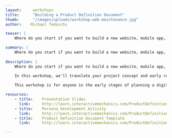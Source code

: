 ```yaml
---
layout:     workshops
title:      "Building a Product Definition Document"
thumb:      "/images/uploads/workshop-web-maintenance.jpg"
author:    Michael Tedeschi

teaser: |
    Where do you start if you want to build a new website, mobile app, or exhibit interactive? Drafting a product definition document can help you clarify and communicate key information about your project in order to get stakeholders on board, apply for funding, or request proposals from vendors.

summary: |
    Where do you start if you want to build a new website, mobile app, or exhibit interactive? Drafting a product definition document can help you clarify and communicate key information about your project.
    
description: |
    Where do you start if you want to build a new website, mobile app, or exhibit interactive? Drafting a product definition document can help you clarify and communicate key information about your project in order to get stakeholders on board, apply for funding, or request proposals from vendors.

    In this workshop, we'll translate your project concept and early research into a product definition document, including project goals, audience information, and user stories that outline major features and functionality. We'll also provide you with a template to use for compiling future product definition documents.
    
    This workshop is for anyone in the early stages of planning a digital project for arts and culture, and all you'll need is a project concept and a description of your project audience.

resources:
    - title:    Presentation Slides
      link:     http://learn.interactivemechanics.com/ProductDefinition/Presentation.pdf
    - title:    Persona Development Activity
      link:     http://learn.interactivemechanics.com/ProductDefinition/PersonaDevelopment.pdf
    - title:    Product Definition Document Template
      link:     http://learn.interactivemechanics.com/ProductDefinition/ProductDefinition.pdf

---
```



